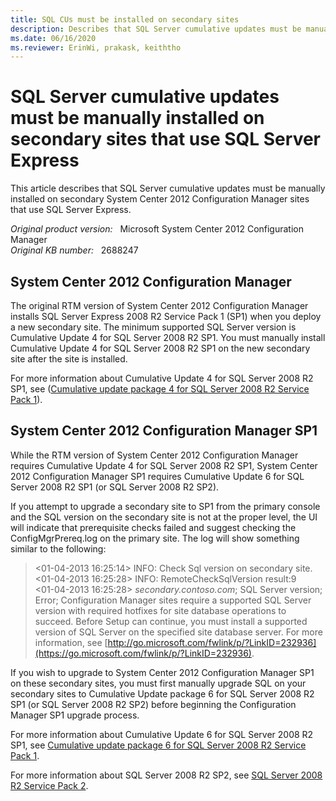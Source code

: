 ```yaml
---
title: SQL CUs must be installed on secondary sites
description: Describes that SQL Server cumulative updates must be manually installed on secondary sites that use SQL Server Express.
ms.date: 06/16/2020
ms.reviewer: ErinWi, prakask, keiththo
---
```

# SQL Server cumulative updates must be manually installed on secondary sites that use SQL Server Express

This article describes that SQL Server cumulative updates must be manually installed on secondary System Center 2012 Configuration Manager sites that use SQL Server Express.

_Original product version:_ &nbsp; Microsoft System Center 2012 Configuration Manager  
_Original KB number:_ &nbsp; 2688247

## System Center 2012 Configuration Manager

The original RTM version of System Center 2012 Configuration Manager installs SQL Server Express 2008 R2 Service Pack 1 (SP1) when you deploy a new secondary site. The minimum supported SQL Server version is Cumulative Update 4 for SQL Server 2008 R2 SP1. You must manually install Cumulative Update 4 for SQL Server 2008 R2 SP1 on the new secondary site after the site is installed.

  For more information about Cumulative Update 4 for SQL Server 2008 R2 SP1, see ([Cumulative update package 4 for SQL Server 2008 R2 Service Pack 1](https://support.microsoft.com/help/2633146)).

## System Center 2012 Configuration Manager SP1

While the RTM version of System Center 2012 Configuration Manager requires Cumulative Update 4 for SQL Server 2008 R2 SP1, System Center 2012 Configuration Manager SP1 requires Cumulative Update 6 for SQL Server 2008 R2 SP1 (or SQL Server 2008 R2 SP2).

  If you attempt to upgrade a secondary site to SP1 from the primary console and the SQL version on the secondary site is not at the proper level, the UI will indicate that prerequisite checks failed and suggest checking the ConfigMgrPrereq.log on the primary site. The log will show something similar to the following:

  > <01-04-2013 16:25:14> INFO: Check Sql version on secondary site.  
  > <01-04-2013 16:25:28> INFO: RemoteCheckSqlVersion result:9  
  > <01-04-2013 16:25:28> *secondary.contoso.com*; SQL Server version; Error; Configuration Manager sites require a supported SQL Server version with required hotfixes for site database operations to succeed. Before Setup can continue, you must install a supported version of SQL Server on the specified site database server. For more information, see [http://go.microsoft.com/fwlink/p/?LinkID=232936](https://go.microsoft.com/fwlink/p/?LinkID=232936).

  If you wish to upgrade to System Center 2012 Configuration Manager SP1 on these secondary sites, you must first manually upgrade SQL on your secondary sites to Cumulative Update package 6 for SQL Server 2008 R2 SP1 (or SQL Server 2008 R2 SP2) before beginning the Configuration Manager SP1 upgrade process.

  For more information about Cumulative Update 6 for SQL Server 2008 R2 SP1, see [Cumulative update package 6 for SQL Server 2008 R2 Service Pack 1](https://support.microsoft.com/help/2679367).

  For more information about SQL Server 2008 R2 SP2, see [SQL Server 2008 R2 Service Pack 2](https://www.microsoft.com/download/details.aspx?id=30437).
